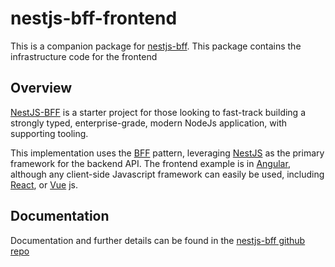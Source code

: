 # nestjs-bff-frontend

This is a companion package for [nestjs-bff](https://github.com/ahrnee/nestjs-bff). This package contains the infrastructure code for the frontend

## Overview

[NestJS-BFF](https://github.com/ahrnee/nestjs-bff) is a starter project for those looking to fast-track building a strongly typed, enterprise-grade, modern NodeJs application, with supporting tooling.

This implementation uses the [BFF](https://samnewman.io/patterns/architectural/bff/) pattern, leveraging [NestJS](https://nestjs.com/) as the primary framework for the backend API. The frontend example is in [Angular](https://angular.io/), although any client-side Javascript framework can easily be used, including [React](https://reactjs.org/), or [Vue](https://vuejs.org/) js.

## Documentation

Documentation and further details can be found in the [nestjs-bff github repo](https://github.com/ahrnee/nestjs-bff)
